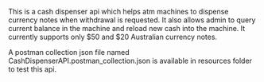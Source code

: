 This is a cash dispenser api which helps atm machines to dispense currency notes when withdrawal is requested.
It also allows admin to query current balance in the machine and reload new cash into the machine.
It currently supports only $50 and $20 Australian currency notes.

A postman collection json file named CashDispenserAPI.postman_collection.json is available in resources folder to test this api.
